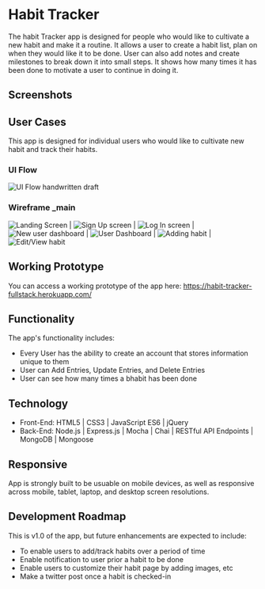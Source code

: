 # Habit Tracker
The habit Tracker app is designed for people who would like to cultivate a new habit and make it a routine. It allows a user to create a habit list, plan on when they would like it to be done. User can also add notes and create  milestones to break down it into small steps. It shows how many times it has been done to motivate a user to continue in doing it.

## Screenshots

## User Cases
This app is designed for individual users who would like to cultivate new habit and track their habits.

### UI Flow
![UI Flow handwritten draft](https://github.com/mukthaK/habit-tracking-full-stack-capstone/blob/master/images/wireframe/ui-flow-alt.jpg)

### Wireframe _main
![Landing Screen](https://github.com/mukthaK/habit-tracking-full-stack-capstone/blob/master/images/wireframe/landing-screen.jpg "Landing screen") | ![Sign Up screen](https://github.com/mukthaK/habit-tracking-full-stack-capstone/blob/master/images/wireframe/signup.jpg "Sign Up screen") | ![Log In screen](https://github.com/mukthaK/habit-tracking-full-stack-capstone/blob/master/images/wireframe/login.jpg "Log In screen") | ![New user dashboard](https://github.com/mukthaK/habit-tracking-full-stack-capstone/blob/master/images/wireframe/new-user-dashboard.jpg "New user dashboard") | ![User Dashboard](https://github.com/mukthaK/habit-tracking-full-stack-capstone/blob/master/images/wireframe/user-dashboard.jpg "User Dashboard") | ![Adding habit](https://github.com/mukthaK/habit-tracking-full-stack-capstone/blob/master/images/wireframe/add-new-habit.jpg "Adding Habit") | ![Edit/View habit](https://github.com/mukthaK/habit-tracking-full-stack-capstone/blob/master/images/wireframe/editHabit.jpg "Edit/View habit")

## Working Prototype
You can access a working prototype of the app here: https://habit-tracker-fullstack.herokuapp.com/

## Functionality
The app's functionality includes:
* Every User has the ability to create an account that stores information unique to them
* User can Add Entries, Update Entries, and Delete Entries
* User can see how many times a bhabit has been done

## Technology
* Front-End: HTML5 | CSS3 | JavaScript ES6 | jQuery
* Back-End: Node.js | Express.js | Mocha | Chai | RESTful API Endpoints | MongoDB | Mongoose

## Responsive
App is strongly built to be usuable on mobile devices, as well as responsive across mobile, tablet, laptop, and desktop screen resolutions.

## Development Roadmap
This is v1.0 of the app, but future enhancements are expected to include:
* To enable users to add/track habits over a period of time
* Enable notification to user prior a habit to be done
* Enable users to customize their habit page by adding images, etc
* Make a twitter post once a habit is checked-in
